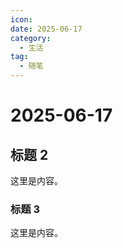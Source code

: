 ```yaml
---
icon: 
date: 2025-06-17
category:
  - 生活
tag:
  - 随笔
---
```


# 2025-06-17

## 标题 2

这里是内容。

### 标题 3

这里是内容。
